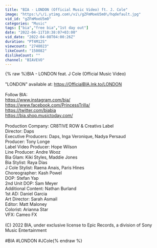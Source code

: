 ```yaml
---
title: "BIA - LONDON (Official Music Video) ft. J. Cole"
image: "https:\/\/i.ytimg.com\/vi\/gZFmMoeU5m0\/hqdefault.jpg"
vid_id: "gZFmMoeU5m0"
categories: "Music"
tags: ["bia","free bia","1st day out"]
date: "2022-04-11T10:38:07+03:00"
vid_date: "2022-04-08T04:00:26Z"
duration: "PT4M12S"
viewcount: "2748023"
likeCount: "150082"
dislikeCount: ""
channel: "BIAVEVO"
---
```

{% raw %}BIA - LONDON feat. J Cole (Official Music Video) <br /><br />&quot;LONDON&quot; available at: <a rel="nofollow" target="blank" href="https://OfficialBIA.lnk.to/LONDON">https://OfficialBIA.lnk.to/LONDON</a><br /><br />Follow BIA:<br /><a rel="nofollow" target="blank" href="https://www.instagram.com/bia/">https://www.instagram.com/bia/</a><br /><a rel="nofollow" target="blank" href="https://www.facebook.com/PrincessTrilla/">https://www.facebook.com/PrincessTrilla/</a><br /><a rel="nofollow" target="blank" href="https://twitter.com/biabia">https://twitter.com/biabia</a><br /><a rel="nofollow" target="blank" href="https://bia.shop.musictoday.com/">https://bia.shop.musictoday.com/</a><br /><br />Production Company: CR8TIVE ROW &amp; Creativs Label <br />Director: Daps<br />Executive Producers: Daps, Inga Veronique, Nadya Persaud<br />Producer: Tony Longe<br />Label Video Producer: Hope Wilson<br />Line Producer: Andre Wooz<br />Bia Glam: Kiki Styles, Maddie Jones<br />Bia Stylist: Raya Dias<br />J Cole Stylist: Raena Anais, Paris Hines<br />Choreographer: Kash Powel<br />DOP: Stefan Yap<br />2nd Unit DOP: Sam Meyer<br />Additional Content: Nathan Burland<br />1st AD: Daniel Garcia<br />Art Director: Sarah Asmail<br />Editor: Matt Maloney<br />Colorist: Arianna Star<br />VFX: Cameo FX<br /><br />(C) 2022 BIA, under exclusive license to Epic Records, a division of Sony Music Entertainment<br /><br />#BIA #LONDON #JCole{% endraw %}
